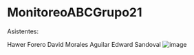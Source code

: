 # MonitoreoABCGrupo21
Asistentes:

Hawer Forero
David Morales Aguilar
Edward Sandoval
![image](https://user-images.githubusercontent.com/98855043/189540399-18e4a50f-55c9-4bb2-9188-ce2b692df916.png)
